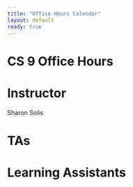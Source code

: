```yaml
---
title: "Office Hours Calendar"
layout: default
ready: true
---
```


<h1><strong>CS 9 Office Hours</strong></h1>

# Instructor
Sharon Solis



# TAs



# Learning Assistants


